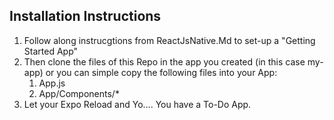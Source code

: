 Installation Instructions
-------------------------

1. Follow along instrucgtions from ReactJsNative.Md to set-up a "Getting Started App"
2. Then clone the files of this Repo in the app you created (in this case my-app)
   or you can simple copy the following files into your App: 
   1. App.js
   2. App/Components/*
3. Let your Expo Reload and Yo.... You have a To-Do App.